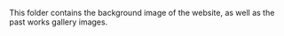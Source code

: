 This folder contains the background image of the website, as well as the past works gallery images.
